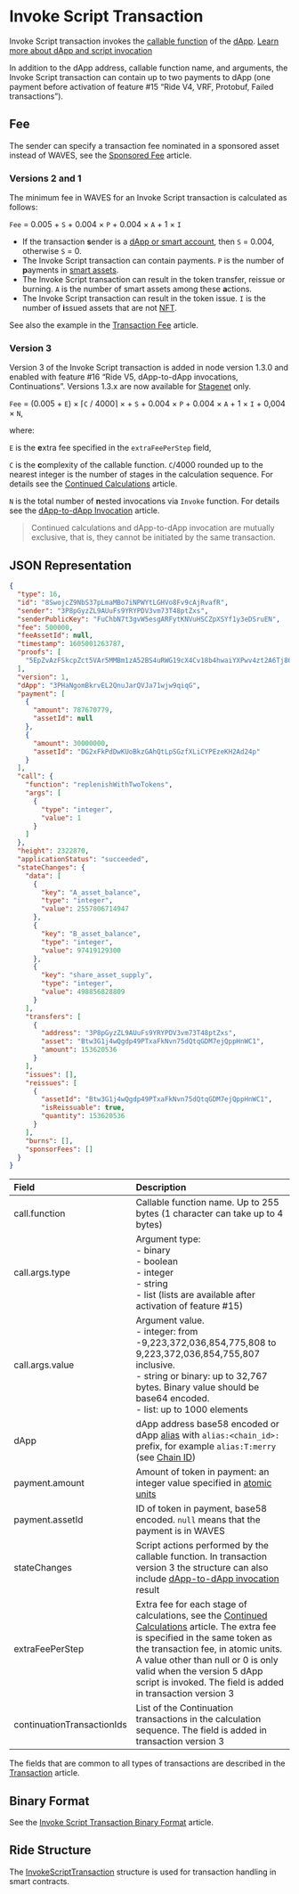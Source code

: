 # Invoke Script Transaction

Invoke Script transaction invokes the [callable function](/en/ride/functions/callable-function) of the [dApp](/en/blockchain/account/dapp). [Learn more about dApp and script invocation](/en/building-apps/smart-contracts/what-is-a-dapp)

In addition to the dApp address, callable function name, and arguments, the Invoke Script transaction can contain up to two payments to dApp (one payment before activation of feature #15 “Ride V4, VRF, Protobuf, Failed transactions”).

## Fee

The sender can specify a transaction fee nominated in a sponsored asset instead of WAVES, see the [Sponsored Fee](/en/blockchain/waves-protocol/sponsored-fee) article.

### Versions 2 and 1

The minimum fee in WAVES for an Invoke Script transaction is calculated as follows:

`Fee` = 0.005 + `S` + 0.004 × `P` + 0.004 × `A` + 1  × `I`

* If the transaction **s**ender is a [dApp or smart account](/en/blockchain/account/dapp), then `S` = 0.004, otherwise `S` = 0.
* The Invoke Script transaction can contain payments. `P` is the number of **p**ayments in [smart assets](/en/blockchain/token/smart-asset).
* The Invoke Script transaction can result in the token transfer, reissue or burning. `A` is the number of smart assets among these **a**ctions.
* The Invoke Script transaction can result in the token issue. `I` is the number of **i**ssued assets that are not [NFT](/en/blockchain/token/non-fungible-token).

See also the example in the [Transaction Fee](/en/blockchain/transaction/transaction-fee) article.

### Version 3

Version 3 of the Invoke Script transaction is added in node version 1.3.0 and enabled with feature #16 “Ride V5, dApp-to-dApp invocations, Continuations”. Versions 1.3.x are now available for [Stagenet](/en/blockchain/blockchain-network/) only.

`Fee` = (0.005 + `E`) × ⌈`С` / 4000⌉ × + `S` + 0.004 × `P` + 0.004 × `A` + 1 × `I` + 0,004 × `N`,

where:

   `E` is the **e**xtra fee specified in the `extraFeePerStep` field,

   `С` is the **c**omplexity of the callable function. `С`/4000 rounded up to the nearest integer is the number of stages in the calculation sequence. For details see the [Continued Calculations](/en/ride/advanced/continuation) article.

   `N` is the total number of **n**ested invocations via `Invoke` function. For details see the [dApp-to-dApp Invocation](/en/ride/advanced/dApp-to-dApp) article.

> Continued calculations and dApp-to-dApp invocation are mutually exclusive, that is, they cannot be initiated by the same transaction.

## JSON Representation

```json
{
  "type": 16,
  "id": "8SwojcZ9NbS37pLmaMBo7iNPWYtLGHVo8Fv9cAjRvafR",
  "sender": "3P8pGyzZL9AUuFs9YRYPDV3vm73T48ptZxs",
  "senderPublicKey": "FuChbN7t3gvW5esgARFytKNVuHSCZpXSYf1y3eDSruEN",
  "fee": 500000,
  "feeAssetId": null,
  "timestamp": 1605001263787,
  "proofs": [
    "5EpZvAzFSkcpZct5VAr5MMBm1zA52BS4uRWG19cX4Cv18b4hwaiYXPwv4zt2A6Tj86EQnk1Lib6SfnmB5jG9nUDZ"
  ],
  "version": 1,
  "dApp": "3PHaNgomBkrvEL2QnuJarQVJa71wjw9qiqG",
  "payment": [
    {
      "amount": 787670779,
      "assetId": null
    },
    {
      "amount": 30000000,
      "assetId": "DG2xFkPdDwKUoBkzGAhQtLpSGzfXLiCYPEzeKH2Ad24p"
    }
  ],
  "call": {
    "function": "replenishWithTwoTokens",
    "args": [
      {
        "type": "integer",
        "value": 1
      }
    ]
  },
  "height": 2322870,
  "applicationStatus": "succeeded",
  "stateChanges": {
    "data": [
      {
        "key": "A_asset_balance",
        "type": "integer",
        "value": 2557806714947
      },
      {
        "key": "B_asset_balance",
        "type": "integer",
        "value": 97419129300
      },
      {
        "key": "share_asset_supply",
        "type": "integer",
        "value": 498856828809
      }
    ],
    "transfers": [
      {
        "address": "3P8pGyzZL9AUuFs9YRYPDV3vm73T48ptZxs",
        "asset": "Btw3G1j4wQgdp49PTxaFkNvn75dQtqGDM7ejQppHnWC1",
        "amount": 153620536
      }
    ],
    "issues": [],
    "reissues": [
      {
        "assetId": "Btw3G1j4wQgdp49PTxaFkNvn75dQtqGDM7ejQppHnWC1",
        "isReissuable": true,
        "quantity": 153620536
      }
    ],
    "burns": [],
    "sponsorFees": []
  }
}
```

| Field | Description |
| :--- | :--- |
| call.function | Callable function name. Up to 255 bytes (1 character can take up to 4 bytes) |
| call.args.type | Argument type:<br>- binary<br>- boolean<br>- integer<br>- string<br>- list (lists are available after activation of feature #15) |
| call.args.value | Argument value.<br>- integer: from -9,223,372,036,854,775,808 to 9,223,372,036,854,755,807 inclusive.<br>- string or binary: up to 32,767 bytes. Binary value should be base64 encoded.<br>- list: up to 1000 elements |
| dApp | dApp address base58 encoded or dApp [alias](/en/blockchain/account/alias) with `alias:<chain_id>:` prefix, for example `alias:T:merry` (see [Chain ID](/en/blockchain/blockchain-network/#chain-id)) |
| payment.amount | Amount of token in payment: an integer value specified in [atomic units](/en/blockchain/token/#atomic-unit) |
| payment.assetId | ID of token in payment, base58 encoded. `null` means that the payment is in WAVES |
| stateChanges | Script actions performed by the callable function. In transaction version 3 the structure can also include [dApp-to-dApp invocation](/en/ride/advanced/dapp-to-dapp) result | 
| extraFeePerStep | Extra fee for each stage of calculations, see the [Continued Calculations](/en/ride/advanced/continuation) article. The extra fee is specified in the same token as the transaction fee, in atomic units. A value other than null or 0 is only valid when the version 5 dApp script is invoked. The field is added in transaction version 3 |
| сontinuationTransactionIds | List of the Continuation transactions in the calculation sequence. The field is added in transaction version 3 |

The fields that are common to all types of transactions are described in the [Transaction](/en/blockchain/transaction/#json-representation) article.

## Binary Format

See the [Invoke Script Transaction Binary Format](/en/blockchain/binary-format/transaction-binary-format/invoke-script-transaction-binary-format) article.

## Ride Structure

The [InvokeScriptTransaction](/en/ride/structures/transaction-structures/invoke-script-transaction) structure is used for transaction handling in smart contracts.
